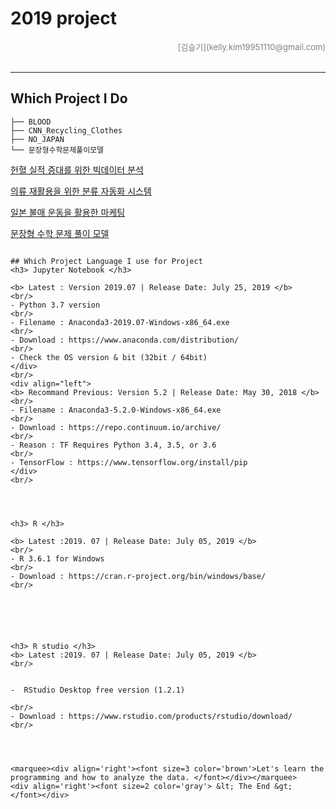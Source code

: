 # 2019 project

<div align='right'><font size=2 color='gray'>[김슬기](kelly.kim19951110@gmail.com)</font></div>
<br>


<hr>

## Which Project I Do
```
├── BLOOD
├── CNN_Recycling_Clothes
├── NO_JAPAN
└── 문장형수학문제풀이모델
```

[헌혈 실적 증대를 위한 빅데이터 분석](https://github.com/kellykim1110/Project_2019/blob/master/BLOOD/Blood_%EA%B2%B0%EA%B3%BC%EB%B3%B4%EA%B3%A0%EC%84%9C.pdf)

[의류 재활용을 위한 분류 자동화 시스템](https://github.com/kellykim1110/Project_2019/blob/master/CNN_Recycling_Clothes/clothes_recycling_%EA%B2%B0%EA%B3%BC%EB%B3%B4%EA%B3%A0%EC%84%9C.pdf)


[일본 불매 운동을 활용한 마케팅](https://github.com/kellykim1110/Project_2019/blob/master/NO_JAPAN/NO%20JAPAN_%EA%B2%B0%EA%B3%BC%EB%B3%B4%EA%B3%A0%EC%84%9C.pdf)


[문장형 수학 문제 풀이 모델](https://github.com/kellykim1110/Project_2019/blob/master/%EB%AC%B8%EC%9E%A5%ED%98%95%EC%88%98%ED%95%99%EB%AC%B8%EC%A0%9C%ED%92%80%EC%9D%B4%EB%AA%A8%EB%8D%B8/%EA%B2%B0%EA%B3%BC%EB%B3%B4%EA%B3%A0%EC%84%9C.pdf)
```

## Which Project Language I use for Project
<h3> Jupyter Notebook </h3>

<b> Latest : Version 2019.07 | Release Date: July 25, 2019 </b>
<br/>
- Python 3.7 version
<br/>
- Filename : Anaconda3-2019.07-Windows-x86_64.exe
<br/>
- Download : https://www.anaconda.com/distribution/
<br/>
- Check the OS version & bit (32bit / 64bit)
</div>
<br/>
<div align="left">
<b> Recommand Previous: Version 5.2 | Release Date: May 30, 2018 </b>
<br/>
- Filename : Anaconda3-5.2.0-Windows-x86_64.exe
<br/>
- Download : https://repo.continuum.io/archive/ 
<br/>
- Reason : TF Requires Python 3.4, 3.5, or 3.6 
<br/>
- TensorFlow : https://www.tensorflow.org/install/pip
</div>
<br/>




<h3> R </h3>

<b> Latest :2019. 07 | Release Date: July 05, 2019 </b>
<br/>
- R 3.6.1 for Windows
<br/>
- Download : https://cran.r-project.org/bin/windows/base/
<br/>






<h3> R studio </h3>
<b> Latest :2019. 07 | Release Date: July 05, 2019 </b>
<br/>


-  RStudio Desktop free version (1.2.1)

<br/>
- Download : https://www.rstudio.com/products/rstudio/download/
<br/>




<marquee><div align='right'><font size=3 color='brown'>Let's learn the programming and how to analyze the data. </font></div></marquee>
<div align='right'><font size=2 color='gray'> &lt; The End &gt; </font></div>
